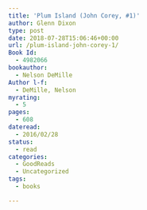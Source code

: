 ```yaml
---
title: 'Plum Island (John Corey, #1)'
author: Glenn Dixon
type: post
date: 2018-07-28T15:06:46+00:00
url: /plum-island-john-corey-1/
Book Id:
  - 4982066
bookauthor:
  - Nelson DeMille
Author l-f:
  - DeMille, Nelson
myrating:
  - 5
pages:
  - 608
dateread:
  - 2016/02/28
status:
  - read
categories:
  - GoodReads
  - Uncategorized
tags:
  - books

---
```

